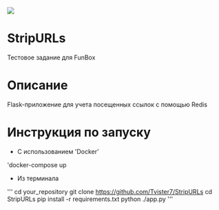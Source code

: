 <img src="https://img.shields.io/badge/flask-2.0.1-blue">

# StripURLs

Тестовое задание для FunBox

# Описание

Flask-приложение для учета посещенных ссылок с помощью Redis

# Инструкция по запуску

- С использованием 'Docker'

'docker-compose up

- Из терминала 

'''
cd your_repository
git clone https://github.com/Tvister7/StripURLs
cd StripURLs
pip install -r requirements.txt
python ./app.py
'''
